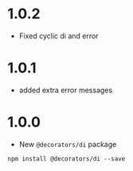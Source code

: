 # 1.0.2
* Fixed cyclic di and error

# 1.0.1
* added extra error messages

# 1.0.0
* New `@decorators/di` package
```
npm install @decorators/di --save
```
